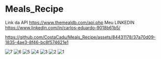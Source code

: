 ﻿# Meals_Recipe
Link da API https://www.themealdb.com/api.php
Meu LINKEDIN https://www.linkedin.com/in/carlos-eduardo-9018b61b5/


https://github.com/CostaCadu/Meals_Recipe/assets/84431178/37a70d09-1835-4ae3-8f46-bc8f574621e1


![7](https://github.com/CostaCadu/Meals_Recipe/assets/84431178/a40843c4-f598-416b-99f7-3cbb0d1dccce)
![6](https://github.com/CostaCadu/Meals_Recipe/assets/84431178/7d5eacc7-9714-41f0-b4f6-feead0243731)
![5](https://github.com/CostaCadu/Meals_Recipe/assets/84431178/e8052629-8af3-418f-abe7-9b8759f4012f)
![4](https://github.com/CostaCadu/Meals_Recipe/assets/84431178/4345176b-b39e-42b3-8170-c84b71bf2fd6)
![3](https://github.com/CostaCadu/Meals_Recipe/assets/84431178/52bc2bc6-7eae-497e-91b3-3abbcb8317de)
![2](https://github.com/CostaCadu/Meals_Recipe/assets/84431178/c8d15360-ea5c-4b3e-b94a-8e34d502f0a1)
![1](https://github.com/CostaCadu/Meals_Recipe/assets/84431178/9d9247d8-c575-4586-9dbf-3b6b3104b472)
